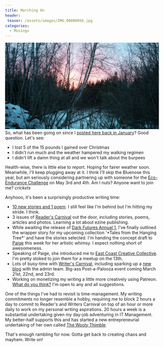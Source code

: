 ```yaml
---
title: Marching On
header:
 teaser: /assets/images/IMG_00000056.jpg
categories:
  - Musings
---
```

<img src="/assets/images/IMG_00000056.jpg">So, what has been going on since I <a href="http://blog.douglangille.ca/post/72322194528/talk-is-cheap-but-rum-costs-money">posted here back in January</a>? Good question. Let's see:

<ul>
  <li>I lost 5 of the 15 pounds I gained over Christmas</li>
  <li>I didn't run much and the weather hampered my walking regimen</li>
  <li>I didn't lift a damn thing at all and we won't talk about the burpees</li>
</ul>

Health-wise, there is little else to report. Hoping for fairer weather soon. Meanwhile, I'll keep plugging away at it. I think I'll skip the Bluenose this year, but am seriously considering partnering up with someone for the <a href="http://ecoendurancechallenge.ca/">Eco-Endurance Challenge</a> on May 3rd and 4th. Am I nuts? Anyone want to join me? *crickets*

Anyhooo, it's been a surprisingly productive writing time:

<ul>
  <li><a href="http://writing.douglangille.ca/">10 new stories and 1 poem</a>. I still feel like I'm behind but I'm hitting my stride. I think.</li>
  <li>3 issues of <a href="http://readerscarnival.ca/">Reader's Carnival</a> out the door, including stories, poems, articles and photos. Learning a lot about ezine publishing.</li>
  <li>While awaiting the release of <a href="http://www.indiegogo.com/projects/dark-futures-annual-1">Dark Futures Annual 1</a>, I've finally outlined the wrapper story for my upcoming collection '*Tales from the Hanging Tree*' and have the stories selected. I'm handing the concept draft to <a href="https://twitter.com/littleonepaige">Paige</a> this week for her artistic whimsy. I expect nothing short of awesomeness.</li>
  <li>Speaking of Paige, she introduced me to <a href="http://e3chalifax.ca/">East Coast Creative Collective</a>. I'm pretty stoked to join them for a meetup on the 13th.</li>
  <li>Lots of busy-time with <a href="http://www.writerscarnival.ca/">Writer's Carnival</a>, including sparking up a <a href="http://wcwritingtips.tumblr.com/">new blog</a> with the admin team. Big-ass Post-a-Palooza event coming March 21st, 22nd, and 23rd.</li>
  <li>Working on monetizing my writing a little more creatively using Patreon. <a href="http://www.patreon.com/douglangille">What do you think?</a> I'm open to any and all suggestions.</li>
</ul>

One of the things I've had to revisit is time-management. My writing commitments no longer resemble a hobby, requiring me to block 2 hours a day to commit to Reader's and Writers Carnival on top of an hour or more daily to work on my personal writing aspirations. 20 hours a week is a substantial undertaking given my day-job adventuring in IT Management. My better-half supports this and has started a new entrepreneurial undertaking of her own called <a href="https://www.facebook.com/TheWoolyThimble">The Wooly Thimble</a>.

That's enough rambling for now. Gotta get back to creating chaos and mayhem. Write on!